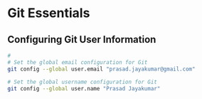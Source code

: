 # Git Essentials

## Configuring Git User Information
```sh
# 
# Set the global email configuration for Git
git config --global user.email "prasad.jayakumar@gmail.com"

# Set the global username configuration for Git
git config --global user.name "Prasad Jayakumar"
```